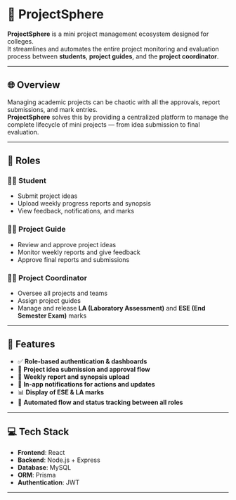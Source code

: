 # 🚀 ProjectSphere

**ProjectSphere** is a mini project management ecosystem designed for colleges.  
It streamlines and automates the entire project monitoring and evaluation process between **students**, **project guides**, and the **project coordinator**.

---

## 🌐 Overview

Managing academic projects can be chaotic with all the approvals, report submissions, and mark entries.  
**ProjectSphere** solves this by providing a centralized platform to manage the complete lifecycle of mini projects — from idea submission to final evaluation.

---

## 👥 Roles

### 🧑‍🎓 Student
- Submit project ideas  
- Upload weekly progress reports and synopsis  
- View feedback, notifications, and marks  

### 👨‍🏫 Project Guide
- Review and approve project ideas  
- Monitor weekly reports and give feedback  
- Approve final reports and submissions  

### 🧑‍💼 Project Coordinator
- Oversee all projects and teams  
- Assign project guides  
- Manage and release **LA (Laboratory Assessment)** and **ESE (End Semester Exam)** marks  

---

## 🔧 Features

- ✅ **Role-based authentication & dashboards**  
- 🧠 **Project idea submission and approval flow**  
- 📄 **Weekly report and synopsis upload**  
- 🔔 **In-app notifications for actions and updates**  
- 📊 **Display of ESE & LA marks**  
- 🔁 **Automated flow and status tracking between all roles**  

---

## 💻 Tech Stack

- **Frontend**: React  
- **Backend**: Node.js + Express  
- **Database**: MySQL  
- **ORM**: Prisma  
- **Authentication**: JWT  

---

